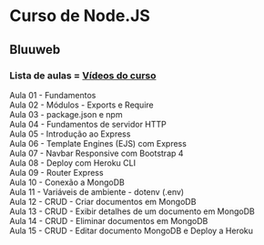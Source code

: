 # Curso de Node.JS
## Bluuweb

### Lista de aulas = [Vídeos do curso](https://www.youtube.com/watch?v=mG4U9t5nWG8&list=PLPl81lqbj-4IEnmCXEJeEXPepr8gWtsl6)

Aula 01 - Fundamentos  
Aula 02 - Módulos - Exports e Require  
Aula 03 - package.json e npm  
Aula 04 - Fundamentos de servidor HTTP  
Aula 05 - Introdução ao Express  
Aula 06 - Template Engines (EJS) com Express  
Aula 07 - Navbar Responsive com Bootstrap 4  
Aula 08 - Deploy com Heroku CLI  
Aula 09 - Router Express  
Aula 10 - Conexão a MongoDB  
Aula 11 - Variáveis de ambiente - dotenv (.env)  
Aula 12 - CRUD - Criar documentos em MongoDB  
Aula 13 - CRUD - Exibir detalhes de um documento em MongoDB  
Aula 14 - CRUD - Eliminar documentos em MongoDB  
Aula 15 - CRUD - Editar documento MongoDB e Deploy a Heroku  
